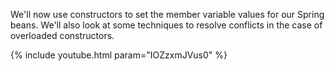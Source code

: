 ---
---

We'll now use constructors to set the member variable values for our Spring beans. We'll also look at some techniques to resolve conflicts in the case of overloaded constructors. 

{% include youtube.html param="IOZzxmJVus0" %}

